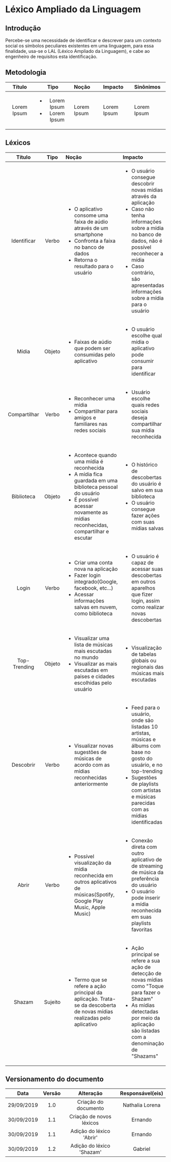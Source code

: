 # Léxico Ampliado da Linguagem

## Introdução

Percebe-se uma necessidade de identificar e descrever para um contexto social os símbolos peculiares existentes em uma linguagem, para essa finalidade, usa-se o LAL (Léxico Ampliado da Linguagem), e cabe ao engenheiro de requisitos esta identificação.

## Metodologia

| Título | Tipo | Noção | Impacto | Sinônimos |
| :----: | :--: | :---- | :------ | :-------- |  
| Lorem Ipsum | <ul><li>Lorem Ipsum</li><li>Lorem Ipsum</li></ul> | Lorem Ipsum | Lorem Ipsum | Lorem Ipsum |

## Léxicos

| Título | Tipo | Noção | Impacto | Sinônimos |
| :----: | :--: | :---- | :------ | :-------- |
| Identificar | Verbo | <ul><li>O aplicativo consome uma faixa de aúdio através de um smartphone<li>Confronta a faixa no banco de dados</li><li>Retorna o resultado para o usuário</li></ul> | <ul><li>O usuário consegue descobrir novas mídias através da aplicação</li><li>Caso não tenha informações sobre a mídia no banco de dados, não é possível reconhecer a mídia</li><li>Caso contrário, são apresentadas informações sobre a mídia para o usuário</li></ul> | Reconhecer |
| Mídia | Objeto | <ul><li>Faixas de aúdio que podem ser consumidas pelo aplicativo</li></ul> | <ul><li>O usuário escolhe qual mídia o aplicativo pode consumir para identificar</li></ul> | Música, Podcast, Propaganda, Aúdio, Conteúdo |
| Compartilhar | Verbo | <ul><li>Reconhecer uma mídia</li><li>Compartilhar para amigos e familiares nas redes sociais</li></ul> | <ul><li>Usuário escolhe quais redes sociais deseja compartilhar sua mídia reconhecida</li></ul> | - |
| Biblioteca | Objeto | <ul><li>Acontece quando uma mídia é reconhecida</li><li>A mídia fica guardada em uma biblioteca pessoal do usuário</li><li>É possível acessar novamente as mídias reconhecidas, compartilhar e escutar</li></ul> | <ul><li>O histórico de descobertas do usuário é salvo em sua biblioteca</li><li>O usuário consegue fazer ações com suas mídias salvas</li></ul> | - |
| Login | Verbo | <ul><li>Criar uma conta nova na aplicação</li><li>Fazer login integrado(Google, facebook, etc...)</li><li>Acessar informações salvas em nuvem, como biblioteca</li></ul> | <ul><li>O usuário é capaz de acessar suas descobertas em outros aparelhos que fizer login, assim como realizar novas descobertas</li></ul> | Conectar, Entrar |
| Top-Trending | Objeto | <ul><li>Visualizar uma lista de músicas mais escutadas no mundo</li><li>Visualizar as mais escutadas em paises e cidades escolhidas pelo usuário</li></ul> | <ul><li>Visualização de tabelas globais ou regionais das músicas mais escutadas</li></ul> | Tops |
| Descobrir | Verbo | <ul><li>Visualizar novas sugestões de músicas de acordo com as mídias reconhecidas anteriormente</li></ul> | <ul><li>Feed para o usuário, onde são listadas 10 artistas, músicas e álbums com base no gosto do usuário, e no top-trending</li><li>Sugestões de playlists com artistas e músicas parecidas com as mídias identificadas</li></ul> | Feed, Sugestões |
| Abrir | Verbo | <ul><li>Possível visualização da mídia reconhecida em outros aplicativos de músicas(Spotify, Google Play Music, Apple Music)</li></ul> | <ul><li>Conexão direta com outro aplicativo de de streaming de música da preferência do usuário</li><li>O usuário pode inserir a mídia reconhecida em suas playlists favoritas</li></ul> | - |
| Shazam | Sujeito | <ul><li>Termo que se refere a ação principal da aplicação. Trata-se da descoberta de novas mídias realizadas pelo aplicativo</li></ul> | <ul><li>Ação principal se refere a sua ação de detecção de novas mídias como "Toque para fazer o Shazam"</li><li>As mídias detectadas por meio da aplicação são listadas com a denominação de "Shazams"</li> | Descoberta


## Versionamento do documento

|Data|Versão|Alteração|Responsável(eis)|
|:--:|:----:|:-------:|:---:|
| 29/09/2019 | 1.0 | Criação do documento | Nathalia Lorena |
| 30/09/2019 | 1.1 | Criação de novos léxicos | Ernando |
| 30/09/2019 | 1.1 | Adição do léxico 'Abrir' | Ernando |
| 30/09/2019 | 1.2 | Adição do léxico 'Shazam' | Gabriel|
